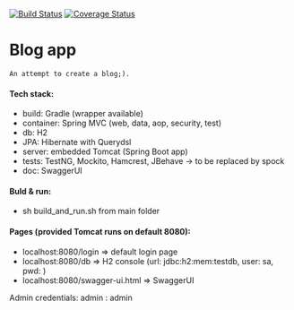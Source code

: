 [![Build Status](https://travis-ci.org/dawidkotarba/blog.svg?branch=master)](https://travis-ci.org/dawidkotarba/blog) [![Coverage Status](https://coveralls.io/repos/github/dawidkotarba/blog/badge.svg?branch=master)](https://coveralls.io/github/dawidkotarba/blog?branch=master)

# Blog app
    An attempt to create a blog;).

#### Tech stack:
- build: Gradle (wrapper available)
- container: Spring MVC (web, data, aop, security, test)
- db: H2
- JPA: Hibernate with Querydsl
- server: embedded Tomcat (Spring Boot app)
- tests: TestNG, Mockito, Hamcrest, JBehave -> to be replaced by spock
- doc: SwaggerUI

#### Buld & run:
- sh build_and_run.sh from main folder

#### Pages (provided Tomcat runs on default 8080):
- localhost:8080/login => default login page
- localhost:8080/db => H2 console (url: jdbc:h2:mem:testdb, user: sa, pwd: <blank>)
- localhost:8080/swagger-ui.html => SwaggerUI

Admin credentials: admin : admin
